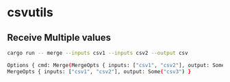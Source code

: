 # csvutils

## Receive Multiple values

```sh
cargo run -- merge --inputs csv1 --inputs csv2 --output csv

Options { cmd: Merge(MergeOpts { inputs: ["csv1", "csv2"], output: Some("csv3") }) }
MergeOpts { inputs: ["csv1", "csv2"], output: Some("csv3") }
```
